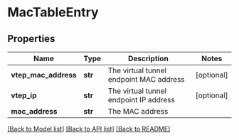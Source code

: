 # MacTableEntry

## Properties
Name | Type | Description | Notes
------------ | ------------- | ------------- | -------------
**vtep_mac_address** | **str** | The virtual tunnel endpoint MAC address | [optional] 
**vtep_ip** | **str** | The virtual tunnel endpoint IP address | [optional] 
**mac_address** | **str** | The MAC address | 

[[Back to Model list]](../README.md#documentation-for-models) [[Back to API list]](../README.md#documentation-for-api-endpoints) [[Back to README]](../README.md)

